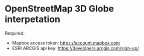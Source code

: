# OpenStreetMap 3D Globe interpetation

Required:
- Mapbox access token: https://account.mapbox.com
- ESRI ARCGIS api key: https://developers.arcgis.com/sign-up/
